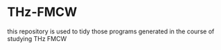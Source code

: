 # THz-FMCW

this repository is used to tidy those programs generated in the course of studying THz FMCW



